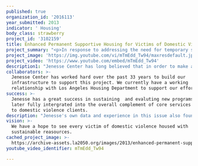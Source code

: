 ```yaml
---
published: true
organization_id: '2016113'
year_submitted: 2013
indicator: ' Housing'
body_class: strawberry
project_id: '3102159'
title: Enhanced Permanent Supportive Housing for Victims of Domestic Violence
project_summary: "<p>In response to addressing the need for temporary shelter, supportive services and permanent housing assistance, Jenesse Center provides family-centered transitional programs to underserved and unserved victims of domestic violence and their children who are moving from instability and violence to safety and independence.  Jenesse Center’s state of the art services are designed to help clients become self-sufficient, as the agency recognizes that becoming economically empowered is an essential component for every client’s transition to self-sufficiency.  Jenesse’s experiences over the last 33 years has shown that affordable, permanent housing is a key component in helping our clients to break the cycle of violence in their lives once and for all.  Therefore, our idea is to provide long-term, supportive housing to victims of domestic violence by converting one of our transitional shelters into a permanent supportive housing facility for twelve families consisting of four to six individuals.  Jenesse’s main strategy under this initiative is to ensure that survivors of domestic violence are rapidly placed into permanent housing after completing our transitional program.  This strategy ensures maintenance and expansion of placement for homeless domestic violence survivors at Jenesse Center, thereby completing our housing continuum. </p>\r\n\r\n<p>Clients that are eligible for permanent housing through Jenesse will have access to a wide range of supportive services including: Independent Living and Life Skills Training; Legal Representation; Vocational Education Programs; Economic Empowerment Workshops; Children’s Enrichment Program: Individual and Group Counseling; Mental Health Services; Health Education and Management; and Community Resources and Referrals.  Services will be provided free of charge and will be focused on safety and sustaining independent living.</p>"
project_image: 'https://img.youtube.com/vi/mTmEdd_Tw94/maxresdefault.jpg'
project_video: 'https://www.youtube.com/embed/mTmEdd_Tw94'
description1: "Jenesse Center has long believed that in order to make a real and lasting change in how families and communities view and respond to domestic violence, we have to talk about it openly and honestly. Since their inception, Jenesse has successfully begun to change the conversation on domestic violence and remove a lot of the stigma unfairly associated with the issue.\r\n\r\nThe “Conversations” events began in 1999 to bring together new and potential friends and supporters, in a relaxed environment to discuss new and exciting ways to support Jenesse. The events also provide an opportunity to discuss domestic violence without the stigma that is usually associated with this issue and remind people that victims of domestic violence should be applauded and supported in their efforts to stand tall, and ready, to improve their lives and the lives of their children.\r\n\r\n*Kaiser MLK Project – Employees from Kaiser participated in a special remodel warehouse project at our Emergency and Transitional Shelters organized\r\n*Joan Honig and Carolyn Wright Lewis held a special jewelry fundraiser on Jenesse’s behalf.\r\n*Jenesse Center hosted an series of information booth s at West Los Angeles College for Teen Violence Prevention Month and Denim Day\r\n*Jenesse hosted a visit from the Women’s Foundation\r\n*Jenesse hosted a Learning Collaborative site visit for Blue Shield as the beginning of its ongoing Leadership Educational program to build capacity of leaders in the field\r\n* Jenesse CEO Karen Earl was appointed to the City of Los Angeles DV Task Force for the Council District 8 to offer policy recommendation\r\n* Jenesse hosted its annual “Silver Rose Weekend ,” which includes its Gala and Awards Auction and its Halle Berry Celebrity Golf Tournament\r\n Blue Shield hosts Jenesse as its technical assistance provider\r\n*Jenesse receives a grant from Verizon\r\n*Jenesse hosts its first session in partnership with Blue Shield for its cultural competency Learning Collaborative\r\n*Jenesse hosted its first annual Soul Cycle event\r\n*Halle Berry hosted her second annual “Conversation for Jenesse”\r\n*Jenesse’s Legal Department assists with trafficked youth program\r\n*Jenesse hosted a special presentation at Morgan Lewis Stanley, to recruit pro-bono attorneys\r\n *The Grant LA Bar Foundation presented Jenesse with $10,000"
collaborators: >-
  Jenesse Center has worked hard over the past 33 years to build our
  infrastructure to support this project. We currently have a working
  relationship with Los Angeles Housing Department to support our efforts
success: >-
  Jenesse has a great success in sustaining  and evaluting new programs that are
  later fully intergrated into the overall complement of core services provided
  to domestic violence clients.
description: "Jenesse's own data and experience in this issue also found that affordable housing and insufficient resurces contributes to the chronic homeless problems of our clients.  After completing our program, our clients are ready to live on their own providing a safe, nuturing home for themselves and their children.  Nonetheless, being able to do so is not an easy task.  Thie high cost of rent and poor credit scores often make it nearly impossible for them to attain adequate housing.    Our data reports that , of clients who graduated from our transitional program, 30% had to move in with family, 37% moved to rental housing, 7% leave Jenesse and go to another transtional or homeless shelter, 6% move into Section 8 or other subsidized housing, 3% move to a psychiatric hospital, and 17% are unknown.  According to the United Way, 70% of Angelenos cannot afford to purchase a home and renters spend disproportionately more for housing than homeowners.  With a rapid increase in demand and a slow increase in supply, the United Way reports that both rental and home prices have skyrocketed over the past few years, with the majority of renters in SPA 6 having to use 50% or more of their income just to pay rent.  \r\n\r\nJenesse has been studying this problem for years and knows that women who exit our program need affordable, permanent housing. This is why Jenesse Center, Inc. plans to transform some of its transitional housing into affordable, low-income housing.\r\nThe facilities will accommodate unserved and underserved members of SPA 6 including those who have not previously resided in a Jenesse facility, including emancipated youth. Jenesse will offer tenants self-contained an interactive facility that contains a classroom/computer lab, recreation room, and in-house store. All tenants will be mandated to follow a client responsibility standard that will be explained to them before they move in.\r\n\r\nJenesse Center, Inc. intends to assist with meeting the housing needs of the 21st Century and to make sure that residents have the opportunity for safe, affordable housing that meets their ever-changing and ever-growing needs."
vision: >-
  We have a hope to see every victim of domestic violence housed with
  sustainable reasources.
cached_project_image: >-
  https://archive-assets.la2050.org/images/2013/enhanced-permanent-supportive-housing-for-victims-of-domestic-violence/img.youtube.com/vi/mTmEdd_Tw94/maxresdefault.jpg
youtube_video_identifier: mTmEdd_Tw94

---
```

